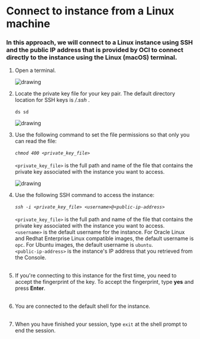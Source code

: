 # Connect to instance from a Linux machine

### In this approach, we will connect to a Linux instance using SSH and the public IP address that is provided by OCI to connect directly to the instance using the Linux (macOS) terminal.


1. Open a terminal.
    
    ![drawing](../SS/ssh_cloud_shell/.png)

2. Locate the private key file for your key pair. The default directory location for SSH keys is *<your-home-directory>/.ssh* . 
    <br><br>
    ``ds sd ``
    
    ![drawing](../SS/ssh_cloud_shell/.png)

3. Use the following command to set the file permissions so that only you can read the file:
    <br><br>
    *``chmod 400 <private_key_file>``*
    <br><br>
    ``<private_key_file>`` is the full path and name of the file that contains the private key associated with the instance you want to access.
    
    ![drawing](../SS/ssh_cloud_shell/.png)

4. Use the following SSH command to access the instance:
    <br><br>
    *``ssh -i <private_key_file> <username>@<public-ip-address>``*
    <br><br>
    `<private_key_file>` is the full path and name of the file that contains the private key associated with the instance you want to access.
    <br>
    `<username>` is the default username for the instance. For Oracle Linux and Redhat Enterprise Linux compatible images, the default username is `opc`. For Ubuntu images, the default username is `ubuntu`.
    <br>
    `<public-ip-address>` is the instance's IP address that you retrieved from the Console.
    <br><br>
6. If you're connecting to this instance for the first time, you need to accept the fingerprint of the key. To accept the fingerprint, type **yes** and press **Enter**.
    <br><br>
7. You are connected to the default shell for the instance.
    <br><br>
8. When you have finished your session, type `exit` at the shell prompt to end the session.





